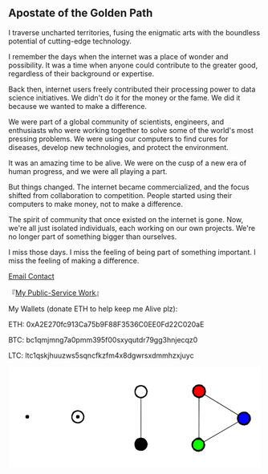 ## Apostate of the Golden Path  
  
  I traverse uncharted territories, fusing the enigmatic arts with the boundless potential of cutting-edge technology. 

  I remember the days when the internet was a place of wonder and possibility. It was a time when anyone could contribute to the greater good, regardless of their background or expertise.

Back then, internet users freely contributed their processing power to data science initiatives. We didn't do it for the money or the fame. We did it because we wanted to make a difference.

We were part of a global community of scientists, engineers, and enthusiasts who were working together to solve some of the world's most pressing problems. We were using our computers to find cures for diseases, develop new technologies, and protect the environment.

It was an amazing time to be alive. We were on the cusp of a new era of human progress, and we were all playing a part.

But things changed. The internet became commercialized, and the focus shifted from collaboration to competition. People started using their computers to make money, not to make a difference.

The spirit of community that once existed on the internet is gone. Now, we're all just isolated individuals, each working on our own projects. We're no longer part of something bigger than ourselves.

I miss those days. I miss the feeling of being part of something important. I miss the feeling of making a difference.
  
[Email Contact](mailto:lainrunner@protonmail.com)

『[My Public-Service Work](https://github.com/Az-Net)』

My Wallets (donate ETH to help keep me Alive plz):

ETH: 0xA2E270fc913Ca75b9F88F3536C0EE0Fd22C020aE

BTC: bc1qmjmng7a0pmm395f00sxyqutdr79gg3hnjecqz0

LTC: ltc1qskjhuuzws5sqncfkzfm4x8dgwrsxdmmhzxjuyc

![](https://github.com/Az-Net/Az-Net/blob/main/Pictures/Inspirations/Four%20Letter%20Name%20of%20AZ.png)
